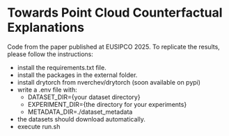 # Towards Point Cloud Counterfactual Explanations

Code from the paper published at EUSIPCO 2025. To replicate the results, please follow the instructions:
- install the requirements.txt file.
- install the packages in the external folder.
- install drytorch from nverchev/drytorch (soon available on pypi)
- write a .env file with:
  - DATASET_DIR={your dataset directory} 
  - EXPERIMENT_DIR={the directory for your experiments} 
  - METADATA_DIR=./dataset_metadata
- the datasets should download automatically.
- execute run.sh
